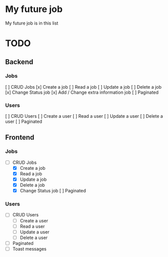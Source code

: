 # My future job
My future job is in this list


# TODO

## Backend
### Jobs
[ ] CRUD Jobs
    [x] Create a job
    [ ] Read a job
    [ ] Update a job
    [ ] Delete a job
    [x] Change Status job
    [x] Add / Change extra information job
[ ] Paginated
### Users
[ ] CRUD Users
    [ ] Create a user
    [ ] Read a user
    [ ] Update a user
    [ ] Delete a user
[ ] Paginated

## Frontend
### Jobs
* [ ] CRUD Jobs
    * [x] Create a job
    * [x] Read a job
    * [x] Update a job
    * [x] Delete a job
    * [x] Change Status job
[ ] Paginated
### Users
* [ ] CRUD Users
    * [ ] Create a user
    * [ ] Read a user
    * [ ] Update a user
    * [ ] Delete a user
* [ ] Paginated
* [ ] Toast messages
